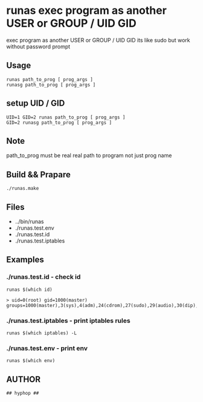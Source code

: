 # runas exec program as another USER or GROUP / UID GID

exec program as another USER or GROUP / UID GID
its like sudo but work without password prompt

## Usage

    runas path_to_prog [ prog_args ]
    runasg path_to_prog [ prog_args ]


## setup UID / GID

    UID=1 GID=2 runas path_to_prog [ prog_args ]
    GID=2 runasg path_to_prog [ prog_args ]

## Note

path_to_prog must be real real path to program not just prog name

## Build && Prapare

    ./runas.make

## Files

* ../bin/runas
* ./runas.test.env
* ./runas.test.id
* ./runas.test.iptables

## Examples

### ./runas.test.id - check id

    runas $(which id)

    > uid=0(root) gid=1000(master) groups=1000(master),3(sys),4(adm),24(cdrom),27(sudo),29(audio),30(dip),46(plugdev),110(netdev),118(lpadmin),128(sambashare)


### ./runas.test.iptables - print iptables rules

    runas $(which iptables) -L

### ./runas.test.env - print env

    runas $(which env)

## AUTHOR

    ## hyphop ##
